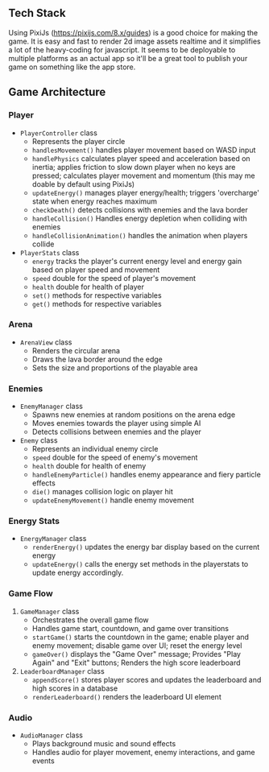 ## Tech Stack
Using PixiJs (https://pixijs.com/8.x/guides) is a good choice for making the game. It is easy and fast to render 2d image assets realtime and it simplifies a lot of the heavy-coding for javascript. It seems to be deployable to multiple platforms as an actual app so it'll be a great tool to publish your game on something like the app store.

## Game Architecture
### Player
- `PlayerController` class
  - Represents the player circle
  - `handlesMovement()` handles player movement based on WASD input
  - `handlePhysics` calculates player speed and acceleration based on inertia; applies friction to slow down player when no keys are pressed; calculates player movement and momentum (this may me doable by default using PixiJs) 
  - `updateEnergy()` manages player energy/health; triggers 'overcharge' state when energy reaches maximum
  - `checkDeath()` detects collisions with enemies and the lava border
  - `handleCollision()` Handles energy depletion when colliding with enemies
  - `handleCollisionAnimation()` handles the animation when players collide
- `PlayerStats` class
  - `energy` tracks the player's current energy level and energy gain based on player speed and movement
  - `speed` double for the speed of player's movement
  - `health` double for health of player
  - `set()` methods for respective variables
  - `get()` methods for respective variables

### Arena
- `ArenaView` class
  - Renders the circular arena
  - Draws the lava border around the edge
  - Sets the size and proportions of the playable area

### Enemies
- `EnemyManager` class
  - Spawns new enemies at random positions on the arena edge
  - Moves enemies towards the player using simple AI
  - Detects collisions between enemies and the player
- `Enemy` class
  - Represents an individual enemy circle
  - `speed` double for the speed of enemy's movement
  - `health` double for health of enemy
  - `handleEnemyParticle()` handles enemy appearance and fiery particle effects
  - `die()` manages collision logic on player hit
  - `updateEnemyMovement()` handle enemy movement 

### Energy Stats
- `EnergyManager` class
  - `renderEnergy()` updates the energy bar display based on the current energy
  - `updateEnergy()` calls the energy set methods in the playerstats to update energy accordingly.

### Game Flow
1. `GameManager` class
   - Orchestrates the overall game flow
   - Handles game start, countdown, and game over transitions
   - `startGame()` starts the countdown in the game; enable player and enemy movement; disable game over UI; reset the energy level
   - `gameOver()` displays the "Game Over" message; Provides "Play Again" and "Exit" buttons; Renders the high score leaderboard
2. `LeaderboardManager` class
   - `appendScore()` stores player scores and updates the leaderboard and high scores in a database
   - `renderLeaderboard()` renders the leaderboard UI element 

### Audio
- `AudioManager` class
  - Plays background music and sound effects
  - Handles audio for player movement, enemy interactions, and game events
